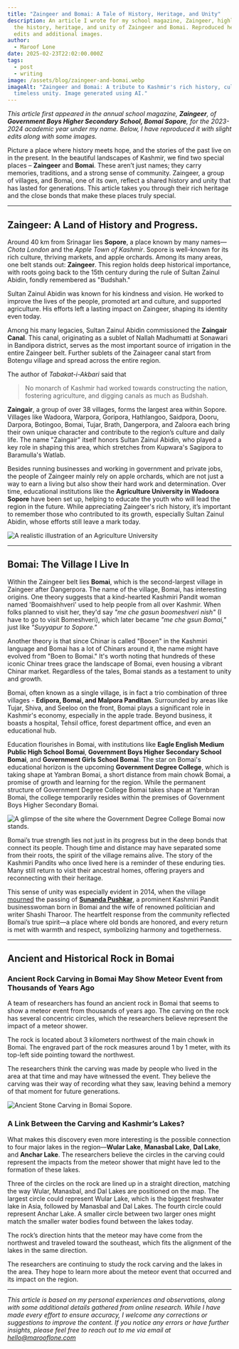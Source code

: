```yaml
---
title: "Zaingeer and Bomai: A Tale of History, Heritage, and Unity"
description: An article I wrote for my school magazine, Zaingeer, highlighting
  the history, heritage, and unity of Zaingeer and Bomai. Reproduced here with
  edits and additional images.
author:
  - Maroof Lone
date: 2025-02-23T22:02:00.000Z
tags:
  - post
  - writing
image: /assets/blog/zaingeer-and-bomai.webp
imageAlt: "Zaingeer and Bomai: A tribute to Kashmir's rich history, culture, and
  timeless unity. Image generated using AI."
---
```

*This article first appeared in the annual school magazine, **Zaingeer**, of **Government Boys Higher Secondary School, Bomai Sopore**, for the 2023-2024 academic year under my name. Below, I have reproduced it with slight edits along with some images.*

Picture a place where history meets hope, and the stories of the past live on in the present. In the beautiful landscapes of Kashmir, we find two special places – **Zaingeer** and **Bomai**. These aren’t just names; they carry memories, traditions, and a strong sense of community. Zaingeer, a group of villages, and Bomai, one of its own, reflect a shared history and unity that has lasted for generations. This article takes you through their rich heritage and the close bonds that make these places truly special.

- - -

## Zaingeer: A Land of History and Progress.

Around 40 km from Srinagar lies **Sopore**, a place known by many names—*Chota London* and the *Apple Town of Kashmir*. Sopore is well-known for its rich culture, thriving markets, and apple orchards. Among its many areas, one belt stands out: **Zaingeer**. This region holds deep historical importance, with roots going back to the 15th century during the rule of Sultan Zainul Abidin, fondly remembered as "Budshah."

Sultan Zainul Abidin was known for his kindness and vision. He worked to improve the lives of the people, promoted art and culture, and supported agriculture. His efforts left a lasting impact on Zaingeer, shaping its identity even today.

Among his many legacies, Sultan Zainul Abidin commissioned the **Zaingair Canal**. This canal, originating as a sublet of Nallah Madhumatti at Sonawari in Bandipora district, serves as the most important source of irrigation in the entire Zaingeer belt. Further sublets of the Zainageer canal start from Botengu village and spread across the entire region.

The author of *Tabakat-i-Akbari* said that

> No monarch of Kashmir had worked towards constructing the nation, fostering agriculture, and digging canals as much as Budshah.

**Zaingair**, a group of over 38 villages, forms the largest area within Sopore. Villages like Wadoora, Warpora, Goripora, Hathlangoo, Saidpora, Dooru, Darpora, Botingoo, Bomai, Tujar, Brath, Dangerpora, and Zaloora each bring their own unique character and contribute to the region’s culture and daily life. The name "Zaingair" itself honors Sultan Zainul Abidin, who played a key role in shaping this area, which stretches from Kupwara's Sagipora to Baramulla's Watlab.

Besides running businesses and working in government and private jobs, the people of Zaingeer mainly rely on apple orchards, which are not just a way to earn a living but also show their hard work and determination. Over time, educational institutions like the **Agriculture University in Wadoora Sopore** have been set up, helping to educate the youth who will lead the region in the future. While appreciating Zaingeer's rich history, it’s important to remember those who contributed to its growth, especially Sultan Zainul Abidin, whose efforts still leave a mark today.

![A realistic illustration of an Agriculture University](/assets/blog/a-realistic-illustration-of-an-agriculture-university.webp "A realistic illustration of an Agriculture University. Image generated using AI.")

- - -

## Bomai: The Village I Live In

Within the Zaingeer belt lies **Bomai**, which is the second-largest village in Zaingeer after Dangerpora. The name of the village, Bomai, has interesting origins. One theory suggests that a kind-hearted Kashmiri Pandit woman named 'Boomaishhveri' used to help people from all over Kashmir. When folks planned to visit her, they'd say *"me che gasun boomeshveri nish"* (I have to go to visit Bomeshveri), which later became *"me che gsun Bomai,"* just like *"Suyyapur to Sopore."*

Another theory is that since Chinar is called "Booen" in the Kashmiri language and Bomai has a lot of Chinars around it, the name might have evolved from "Boen to Bomai." It's worth noting that hundreds of these iconic Chinar trees grace the landscape of Bomai, even housing a vibrant Chinar market. Regardless of the tales, Bomai stands as a testament to unity and growth.

Bomai, often known as a single village, is in fact a trio combination of three villages - **Edipora, Bomai, and Malpora Panditan**. Surrounded by areas like Tujar, Shiva, and Seeloo on the front, Bomai plays a significant role in Kashmir's economy, especially in the apple trade. Beyond business, it boasts a hospital, Tehsil office, forest department office, and even an educational hub.

Education flourishes in Bomai, with institutions like **Eagle English Medium Public High School Bomai**, **Government Boys Higher Secondary School Bomai**, and **Government Girls School Bomai**. The star on Bomai's educational horizon is the upcoming **Government Degree College**, which is taking shape at Yambran Bomai, a short distance from main chowk Bomai, a promise of growth and learning for the region. While the permanent structure of Government Degree College Bomai takes shape at Yambran Bomai, the college temporarily resides within the premises of Government Boys Higher Secondary Bomai.

![A glimpse of the site where the Government Degree College Bomai now stands.](/assets/blog/degree-college-bomai-sopore.jpg "Site where the Government Degree College Bomai now stands. Photo: Aijaz Rasool/Facebook")

Bomai’s true strength lies not just in its progress but in the deep bonds that connect its people. Though time and distance may have separated some from their roots, the spirit of the village remains alive. The story of the Kashmiri Pandits who once lived here is a reminder of these enduring ties. Many still return to visit their ancestral homes, offering prayers and reconnecting with their heritage.

This sense of unity was especially evident in 2014, when the village [mourned](https://www.hindustantimes.com/india/sunanda-s-village-mourns-her-death/story-UhLParACK5zmuquNJl9DWM.html) the passing of **[Sunanda Pushkar](https://en.wikipedia.org/wiki/Sunanda_Pushkar)**, a prominent Kashmiri Pandit businesswoman born in Bomai and the wife of renowned politician and writer Shashi Tharoor. The heartfelt response from the community reflected Bomai’s true spirit—a place where old bonds are honored, and every return is met with warmth and respect, symbolizing harmony and togetherness.

- - -

## Ancient and Historical Rock in Bomai

### Ancient Rock Carving in Bomai May Show Meteor Event from Thousands of Years Ago

A team of researchers has found an ancient rock in Bomai that seems to show a meteor event from thousands of years ago. The carving on the rock has several concentric circles, which the researchers believe represent the impact of a meteor shower.

The rock is located about 3 kilometers northwest of the main chowk in Bomai. The engraved part of the rock measures around 1 by 1 meter, with its top-left side pointing toward the northwest.

The researchers think the carving was made by people who lived in the area at that time and may have witnessed the event. They believe the carving was their way of recording what they saw, leaving behind a memory of that moment for future generations.

![Ancient Stone Carving in Bomai Sopore.](/assets/blog/stone-carving-bomai-sopore-maroof-lone.jpg "Ancient stone carving in Bomai Sopore. Photo: Maroof Lone")

### A Link Between the Carving and Kashmir’s Lakes?

What makes this discovery even more interesting is the possible connection to four major lakes in the region—**Wular Lake**, **Manasbal Lake**, **Dal Lake**, and **Anchar Lake**. The researchers believe the circles in the carving could represent the impacts from the meteor shower that might have led to the formation of these lakes.

Three of the circles on the rock are lined up in a straight direction, matching the way Wular, Manasbal, and Dal Lakes are positioned on the map. The largest circle could represent Wular Lake, which is the biggest freshwater lake in Asia, followed by Manasbal and Dal Lakes. The fourth circle could represent Anchar Lake. A smaller circle between two larger ones might match the smaller water bodies found between the lakes today.

The rock’s direction hints that the meteor may have come from the northwest and traveled toward the southeast, which fits the alignment of the lakes in the same direction.

The researchers are continuing to study the rock carving and the lakes in the area. They hope to learn more about the meteor event that occurred and its impact on the region.

- - -

*This article is based on my personal experiences and observations, along with some additional details gathered from online research. While I have made every effort to ensure accuracy, I welcome any corrections or suggestions to improve the content. If you notice any errors or have further insights, please feel free to reach out to me via email at [hello@marooflone.com](mailto:hello@marooflone.com)*

